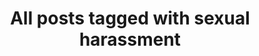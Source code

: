 ---
layout: tag
title: "All posts tagged with sexual harassment"
permalink: /weblog/tags/sexual-harassment/
taxonomy: sexual harassment
---